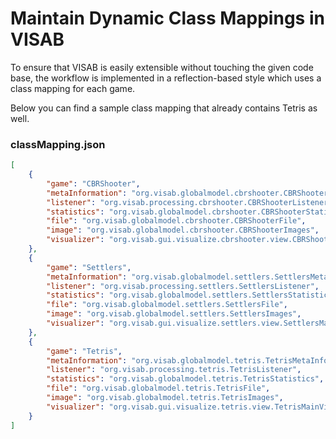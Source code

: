 # Maintain Dynamic Class Mappings in VISAB

To ensure that VISAB is easily extensible without touching the given code base,
the workflow is implemented in a reflection-based style which uses a class mapping for each game.

Below you can find a sample class mapping that already contains Tetris as well.

### classMapping.json

```json
[
    {
        "game": "CBRShooter",
        "metaInformation": "org.visab.globalmodel.cbrshooter.CBRShooterMetaInformation",
        "listener": "org.visab.processing.cbrshooter.CBRShooterListener",
        "statistics": "org.visab.globalmodel.cbrshooter.CBRShooterStatistics",
        "file": "org.visab.globalmodel.cbrshooter.CBRShooterFile",
        "image": "org.visab.globalmodel.cbrshooter.CBRShooterImages",
        "visualizer": "org.visab.gui.visualize.cbrshooter.view.CBRShooterMainView"
    },
    {
        "game": "Settlers",
        "metaInformation": "org.visab.globalmodel.settlers.SettlersMetaInformation",
        "listener": "org.visab.processing.settlers.SettlersListener",
        "statistics": "org.visab.globalmodel.settlers.SettlersStatistics",
        "file": "org.visab.globalmodel.settlers.SettlersFile",
        "image": "org.visab.globalmodel.settlers.SettlersImages",
        "visualizer": "org.visab.gui.visualize.settlers.view.SettlersMainView"
    },
	{
        "game": "Tetris",
        "metaInformation": "org.visab.globalmodel.tetris.TetrisMetaInformation",
        "listener": "org.visab.processing.tetris.TetrisListener",
        "statistics": "org.visab.globalmodel.tetris.TetrisStatistics",
        "file": "org.visab.globalmodel.tetris.TetrisFile",
        "image": "org.visab.globalmodel.tetris.TetrisImages",
        "visualizer": "org.visab.gui.visualize.tetris.view.TetrisMainView"
    }
]
```